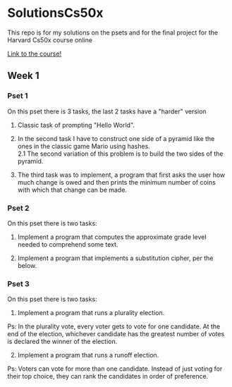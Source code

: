 # SolutionsCs50x
This repo is for my solutions on the psets and for the final project for the Harvard Cs50x course online

[Link to the course!](https://cs50.harvard.edu/x/2020/)

## Week 1

### Pset 1

On this pset there is 3 tasks, the last 2 tasks have a "harder" version

1. Classic task of prompting "Hello World". <br/>

2. In the second task I have to construct one side of a pyramid like the ones in the classic game Mario using hashes. <br/>
  2.1 The second variation of this problem is to build the two sides of the pyramid. 

3. The third task was to implement, a program that first asks the user how much change is owed and then prints the minimum number of coins with which that change can be made. <br/>

### Pset 2 

On this pset there is two tasks:

1. Implement a program that computes the approximate grade level needed to comprehend some text.

2. Implement a program that implements a substitution cipher, per the below.

### Pset 3

On this pset there is two tasks:

1. Implement a program that runs a plurality election.

Ps: In the plurality vote, every voter gets to vote for one candidate. At the end of the election, whichever candidate has the greatest number of votes is declared the winner of the election.

2. Implement a program that runs a runoff election.

Ps: Voters can vote for more than one candidate. Instead of just voting for their top choice, they can rank the candidates in order of preference. 



